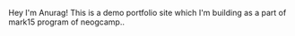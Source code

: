 Hey I'm Anurag! This is a demo portfolio site which I'm building as a part of mark15 program of neogcamp..
